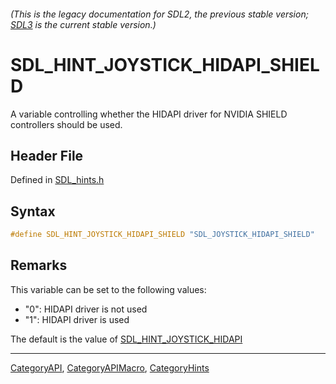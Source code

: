 ###### (This is the legacy documentation for SDL2, the previous stable version; [SDL3](https://wiki.libsdl.org/SDL3/) is the current stable version.)
# SDL_HINT_JOYSTICK_HIDAPI_SHIELD

A variable controlling whether the HIDAPI driver for NVIDIA SHIELD controllers should be used.

## Header File

Defined in [SDL_hints.h](https://github.com/libsdl-org/SDL/blob/SDL2/include/SDL_hints.h)

## Syntax

```c
#define SDL_HINT_JOYSTICK_HIDAPI_SHIELD "SDL_JOYSTICK_HIDAPI_SHIELD"
```

## Remarks

This variable can be set to the following values:

- "0": HIDAPI driver is not used
- "1": HIDAPI driver is used

The default is the value of
[SDL_HINT_JOYSTICK_HIDAPI](SDL_HINT_JOYSTICK_HIDAPI)

----
[CategoryAPI](CategoryAPI), [CategoryAPIMacro](CategoryAPIMacro), [CategoryHints](CategoryHints)

